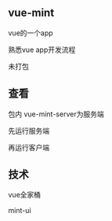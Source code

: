 ## vue-mint

vue的一个app 

熟悉vue app开发流程

未打包

## 查看

包内 vue-mint-server为服务端

先运行服务端

再运行客户端

## 技术

vue全家桶

mint-ui
